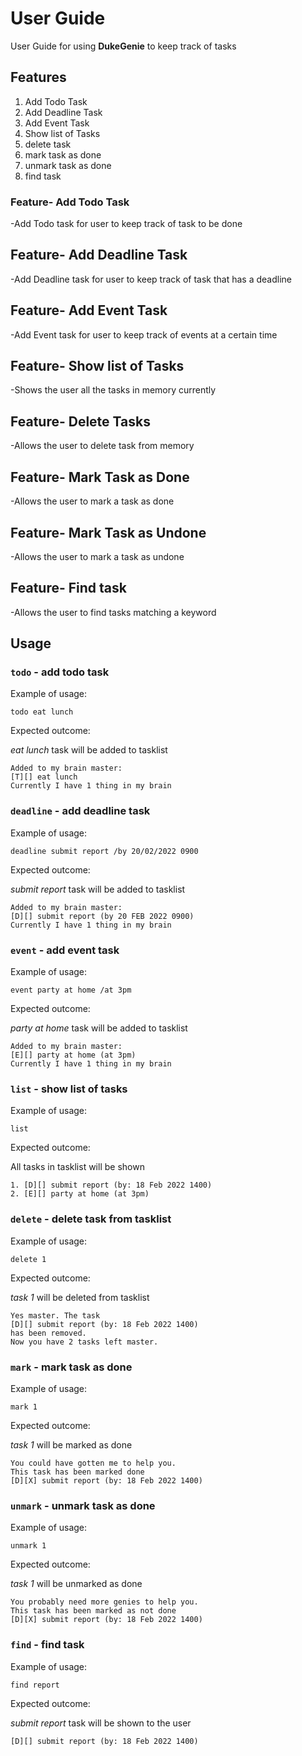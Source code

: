 # User Guide
User Guide for using **DukeGenie** to keep track of tasks

## Features 
1. Add Todo Task
2. Add Deadline Task
3. Add Event Task
4. Show list of Tasks
5. delete task
6. mark task as done
7. unmark task as done
8. find task


### Feature- Add Todo Task

-Add Todo task for user to keep track of task to be done

## Feature- Add Deadline Task

-Add Deadline task for user to keep track of task that has a deadline

## Feature- Add Event Task

-Add Event task for user to keep track of events at a certain time

## Feature- Show list of Tasks

-Shows the user all the tasks in memory currently

## Feature- Delete Tasks

-Allows the user to delete task from memory

## Feature- Mark Task as Done

-Allows the user to mark a task as done

## Feature- Mark Task as Undone

-Allows the user to mark a task as undone

## Feature- Find task

-Allows the user to find tasks matching a keyword


## Usage

### `todo` - add todo task


Example of usage: 

`todo eat lunch`

Expected outcome:

*eat lunch* task will be added to tasklist

```
Added to my brain master:
[T][] eat lunch
Currently I have 1 thing in my brain
```

### `deadline` - add deadline task


Example of usage: 

`deadline submit report /by 20/02/2022 0900`

Expected outcome:

*submit report* task will be added to tasklist

```
Added to my brain master:
[D][] submit report (by 20 FEB 2022 0900)
Currently I have 1 thing in my brain
```

### `event` - add event task


Example of usage: 

`event party at home /at 3pm`

Expected outcome:

*party at home* task will be added to tasklist

```
Added to my brain master:
[E][] party at home (at 3pm)
Currently I have 1 thing in my brain
```

### `list` - show list of tasks


Example of usage: 

`list`

Expected outcome:

All tasks in tasklist will be shown

```
1. [D][] submit report (by: 18 Feb 2022 1400)
2. [E][] party at home (at 3pm)
```

### `delete` - delete task from tasklist


Example of usage: 

`delete 1`

Expected outcome:

*task 1* will be deleted from tasklist

```
Yes master. The task 
[D][] submit report (by: 18 Feb 2022 1400)
has been removed.
Now you have 2 tasks left master.
```

### `mark` - mark task as done


Example of usage: 

`mark 1`

Expected outcome:

*task 1* will be marked as done

```
You could have gotten me to help you.
This task has been marked done
[D][X] submit report (by: 18 Feb 2022 1400)
```

### `unmark` - unmark task as done


Example of usage: 

`unmark 1`

Expected outcome:

*task 1* will be unmarked as done

```
You probably need more genies to help you.
This task has been marked as not done
[D][X] submit report (by: 18 Feb 2022 1400)

```

### `find` - find task


Example of usage: 

`find report`

Expected outcome:

*submit report* task will be shown to the user

```
[D][] submit report (by: 18 Feb 2022 1400)

```


